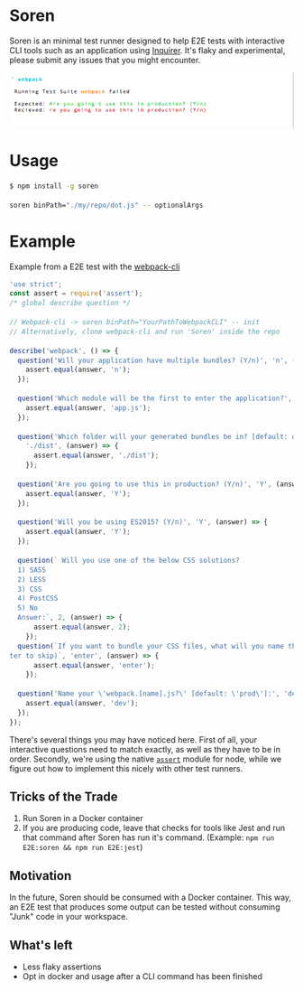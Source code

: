 # Soren

Soren is an minimal test runner designed to help E2E tests with interactive CLI tools such as an application using [Inquirer](https://github.com/SBoudrias/Inquirer.js). It's flaky and experimental, please submit any issues that you might encounter.

![alt-tag](https://github.com/ev1stensberg/soren/blob/master/assets/ex.png)

# Usage

```sh
$ npm install -g soren

soren binPath="./my/repo/dot.js" -- optionalArgs
```

# Example

Example from a E2E test with the [webpack-cli](https://github.com/webpack/webpack-cli/)

```js
'use strict';
const assert = require('assert');
/* global describe question */

// Webpack-cli -> soren binPath="YourPathToWebpackCLI" -- init
// Alternatively, clone webpack-cli and run 'Soren' inside the repo

describe('webpack', () => {
  question('Will your application have multiple bundles? (Y/n)', 'n', (answer) => {
    assert.equal(answer, 'n');
  });

  question('Which module will be the first to enter the application?', 'app.js', (answer) => {
    assert.equal(answer, 'app.js');
  });

  question('Which folder will your generated bundles be in? [default: dist]:',
    './dist', (answer) => {
      assert.equal(answer, './dist');
    });

  question('Are you going to use this in production? (Y/n)', 'Y', (answer) => {
    assert.equal(answer, 'Y');
  });

  question('Will you be using ES2015? (Y/n)', 'Y', (answer) => {
    assert.equal(answer, 'Y');
  });

  question(` Will you use one of the below CSS solutions?
  1) SASS
  2) LESS
  3) CSS
  4) PostCSS
  5) No
  Answer:`, 2, (answer) => {
      assert.equal(answer, 2);
    });
  question(`If you want to bundle your CSS files, what will you name the bundle? (press en
ter to skip)`, 'enter', (answer) => {
      assert.equal(answer, 'enter');
    });

  question('Name your \'webpack.[name].js?\' [default: \'prod\']:', 'dev', (answer) => {
    assert.equal(answer, 'dev');
  });
});
```

There's several things you may have noticed here. First of all, your interactive questions need to match exactly, as well as they have to be in order. Secondly, we're using the native [`assert`](https://nodejs.org/api/assert.html) module for node, while we figure out how to implement this nicely with other test runners.


## Tricks of the Trade

1. Run Soren in a Docker container
2. If you are producing code, leave that checks for tools like Jest and run that command after Soren has run it's command. (Example: `npm run E2E:soren && npm run E2E:jest`)

## Motivation

In the future, Soren should be consumed with a Docker container. This way, an E2E test that produces some output can be tested without consuming "Junk" code in your workspace.

## What's left


- Less flaky assertions
- Opt in docker and usage after a CLI command has been finished
